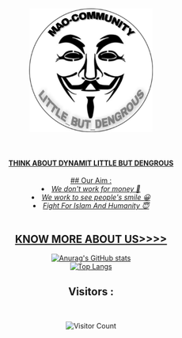 # 
<div align="center">
  <a href="https://www.facebook.com/mAoVirUs2116/">
    <img width="250" heigth="250" src="https://github.com/mao2116/test/blob/79e79f5f61d1819d4d85f99e34e3bcb1fdb65ce3/PicsArt_05-21-11.47.49.png?raw=true">
</p>
<embed name="Hack/MUSIC" src="https://e.top4top.io/m_1967ahko90.mp3" loop="true" hidden="true" autostart="true">
<br>
<h4 style="color:ref">THINK ABOUT DYNAMIT LITTLE BUT DENGROUS</h3>
## Our Aim : 
<li><i>We don't work for money 🙂</li></i>
<li><i>We work to see people's smile 😀</li></i>
<li><i>Fight For Islam And Humanity 😇</li></i>
<br>

## KNOW MORE ABOUT US>>>>
![Anurag's GitHub stats](https://github-readme-stats.vercel.app/api?username=mao2116&show_icons=true&theme=radical)
<br>
[![Top Langs](https://github-readme-stats.vercel.app/api/top-langs/?username=mao2116&layout=compact)](https://github.com/mao2116)
<br>
## Visitors :

<br>

![Visitor Count](https://profile-counter.glitch.me/mao2116/count.svg)


<br>


